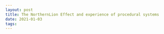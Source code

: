 ```yaml
---
layout: post
title: The NorthernLion Effect and experience of procedural systems
date: 2021-01-03
tags: 
---
```

